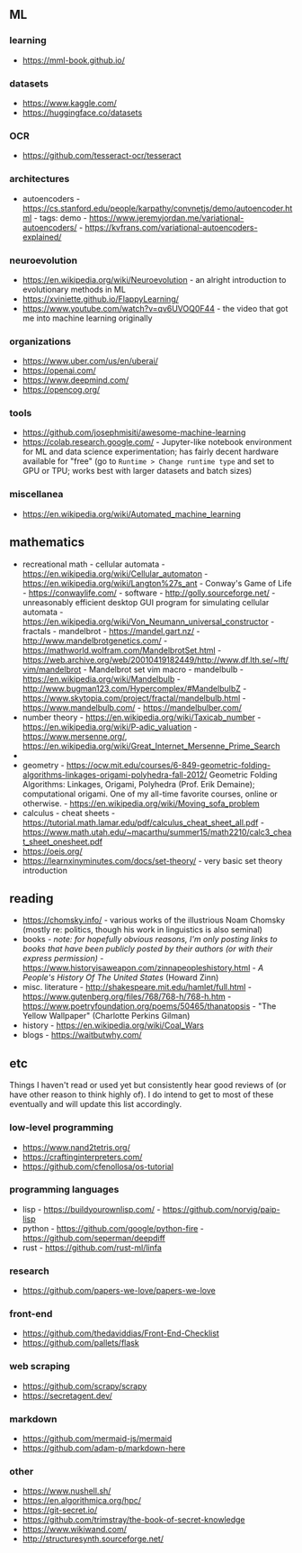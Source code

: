 ## ML

### learning

- https://mml-book.github.io/

### datasets

- https://www.kaggle.com/
- https://huggingface.co/datasets

### OCR

- https://github.com/tesseract-ocr/tesseract

### architectures

- autoencoders
		- https://cs.stanford.edu/people/karpathy/convnetjs/demo/autoencoder.html
				- tags: demo
		- https://www.jeremyjordan.me/variational-autoencoders/
		- https://kvfrans.com/variational-autoencoders-explained/

### neuroevolution

- https://en.wikipedia.org/wiki/Neuroevolution - an alright introduction
to evolutionary methods in ML
- https://xviniette.github.io/FlappyLearning/
- https://www.youtube.com/watch?v=qv6UVOQ0F44 - the video that got me
into machine learning originally

### organizations

- https://www.uber.com/us/en/uberai/
- https://openai.com/
- https://www.deepmind.com/
- https://opencog.org/

### tools

- https://github.com/josephmisiti/awesome-machine-learning
- https://colab.research.google.com/ - Jupyter-like notebook environment for
ML and data science experimentation; has fairly decent hardware available
for "free" (go to `Runtime > Change runtime type` and set to GPU or TPU;
works best with larger datasets and batch sizes)

### miscellanea

- https://en.wikipedia.org/wiki/Automated_machine_learning

## mathematics

- recreational math
		- cellular automata
				- https://en.wikipedia.org/wiki/Cellular_automaton
				- https://en.wikipedia.org/wiki/Langton%27s_ant
				- Conway's Game of Life
						- https://conwaylife.com/
				- software
						- http://golly.sourceforge.net/ - unreasonably efficient desktop
						GUI program for simulating cellular automata
				- https://en.wikipedia.org/wiki/Von_Neumann_universal_constructor
		- fractals
				- mandelbrot
						- https://mandel.gart.nz/
						- http://www.mandelbrotgenetics.com/
						- https://mathworld.wolfram.com/MandelbrotSet.html
						- https://web.archive.org/web/20010419182449/http://www.df.lth.se/~lft/vim/mandelbrot - Mandelbrot set vim macro
				- mandelbulb
						- https://en.wikipedia.org/wiki/Mandelbulb
						- http://www.bugman123.com/Hypercomplex/#MandelbulbZ
						- https://www.skytopia.com/project/fractal/mandelbulb.html
						- https://www.mandelbulb.com/
						- https://mandelbulber.com/
- number theory
		- https://en.wikipedia.org/wiki/Taxicab_number
		- https://en.wikipedia.org/wiki/P-adic_valuation
		- https://www.mersenne.org/, https://en.wikipedia.org/wiki/Great_Internet_Mersenne_Prime_Search
- 
- geometry
		- https://ocw.mit.edu/courses/6-849-geometric-folding-algorithms-linkages-origami-polyhedra-fall-2012/
		  Geometric Folding Algorithms: Linkages, Origami, Polyhedra (Prof.
			Erik Demaine); computational origami. One of my all-time favorite
			courses, online or otherwise.
		- https://en.wikipedia.org/wiki/Moving_sofa_problem
- calculus
		- cheat sheets
				- https://tutorial.math.lamar.edu/pdf/calculus_cheat_sheet_all.pdf
				- https://www.math.utah.edu/~macarthu/summer15/math2210/calc3_cheat_sheet_onesheet.pdf
- https://oeis.org/
- https://learnxinyminutes.com/docs/set-theory/ - very basic set theory introduction

## reading

- https://chomsky.info/ - various works of the illustrious Noam Chomsky
(mostly re: politics, though his work in linguistics is also seminal)
- books
		- *note: for hopefully obvious reasons, I'm only posting links to books that
		have been publicly posted by their authors (or with their express
		permission)*
		- https://www.historyisaweapon.com/zinnapeopleshistory.html - *A People's
		History Of The United States* (Howard Zinn)
- misc. literature
		- http://shakespeare.mit.edu/hamlet/full.html
		- https://www.gutenberg.org/files/768/768-h/768-h.htm
		- https://www.poetryfoundation.org/poems/50465/thanatopsis
		- "The Yellow Wallpaper" (Charlotte Perkins Gilman)
- history
		- https://en.wikipedia.org/wiki/Coal_Wars
- blogs
		- https://waitbutwhy.com/

## etc

Things I haven't read or used yet but consistently hear good reviews of (or
have other reason to think highly of). I do intend to get to most of these
eventually and will update this list accordingly.

### low-level programming

- https://www.nand2tetris.org/
- https://craftinginterpreters.com/
- https://github.com/cfenollosa/os-tutorial

### programming languages

- lisp
		- https://buildyourownlisp.com/
		- https://github.com/norvig/paip-lisp
- python
		- https://github.com/google/python-fire
		- https://github.com/seperman/deepdiff
- rust
		- https://github.com/rust-ml/linfa

### research

- https://github.com/papers-we-love/papers-we-love

### front-end

- https://github.com/thedaviddias/Front-End-Checklist
- https://github.com/pallets/flask

### web scraping

- https://github.com/scrapy/scrapy
- https://secretagent.dev/

### markdown

- https://github.com/mermaid-js/mermaid
- https://github.com/adam-p/markdown-here

### other

- https://www.nushell.sh/
- https://en.algorithmica.org/hpc/
- https://git-secret.io/
- https://github.com/trimstray/the-book-of-secret-knowledge
- https://www.wikiwand.com/
- http://structuresynth.sourceforge.net/
